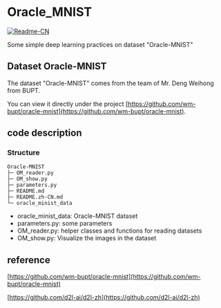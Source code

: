 # Oracle_MNIST
[![Readme-CN](https://img.shields.io/badge/README-中文-green.svg)](README.zh-CN.md)

Some simple deep learning practices on dataset "Oracle-MNIST"
## Dataset Oracle-MNIST
The dataset "Oracle-MNIST" comes from the team of Mr. Deng Weihong from BUPT.

You can view it directly under the project [https://github.com/wm-bupt/oracle-mnist](https://github.com/wm-bupt/oracle-mnist).

## code description
### Structure
````
Oracle-MNIST
├─ OM_reader.py
├─ OM_show.py
├─ parameters.py
├─ README.md
├─ README.zh-CN.md
└─ oracle_minist_data
````
- oracle_minist_data: Oracle-MNIST dataset
- parameters.py: some parameters
- OM_reader.py: helper classes and functions for reading datasets
- OM_show.py: Visualize the images in the dataset
## reference
[https://github.com/wm-bupt/oracle-mnist](https://github.com/wm-bupt/oracle-mnist)

[https://github.com/d2l-ai/d2l-zh](https://github.com/d2l-ai/d2l-zh)
